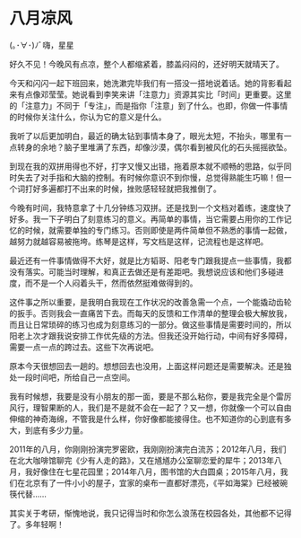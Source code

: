 # 八月凉风

(｡･∀･)ﾉﾞ嗨，星星

好久不见！今晚风有点凉，整个人都缩紧着，膝盖闷闷的，还好明天就晴天了。

今天和闪闪一起下班回来，她洗漱完毕我们有一搭没一搭地说着话。她的背影看起来有点像邓莹莹。她说看到李笑来讲「注意力」资源其实比「时间」更重要。这里的「注意力」不同于「专注」，而是指你「注意」到了什么。也即，你做一件事情的时候你关注什么，你认为它的意义是什么。

我听了以后更加明白，最近的确太钻到事情本身了，眼光太短，不抬头，哪里有一点转身的余地？脑子里堆满了东西，却像沙漠，偶尔看到被风化的石头摇摇欲坠。


到现在我的双拼用得也不好，打字又慢又出错，拖着原本就不顺畅的思路，似乎同时失去了对手指和大脑的控制。有时候你意识不到你慢，总觉得熟能生巧嘛！但一个词打好多遍都打不出来的时候，挫败感轻轻就把我推倒了。

今晚有时间，我特意拿了十几分钟练习双拼。还是找到一个文档对着练，速度快了好多。我一下子明白了刻意练习的意义。再简单的事情，当它需要占用你的工作记忆的时候，就需要单独的专门练习。否则即使是两件简单但不熟悉的事情一起做，越努力就越容易被拖垮。练琴是这样，写文档是这样，记流程也是这样吧。


最近还有一件事情做得不大好，就是比方韬哥、阳老专门跟我提点一些事情，我都没有落实。可能当时理解，和真正去做还是有差距吧。我想说应该和他们多碰进度，而不是一个人闷着头干，然而依然挺难做得到的。

这件事之所以重要，是我明白我现在工作状况的改善急需一个点，一个能撬动齿轮的扳手。否则我会一直痛苦下去。而每天的反馈和工作清单的整理会极大解放我，而且让日常琐碎的练习也成为刻意练习的一部分。做这些事情是需要时间的，所以阳老上次才跟我说安排工作优先级的方法。但我还没开始行动，中间有好多障碍，需要一点一点的跨过去。这些下次再说吧。



原本今天很想回去一趟的。想想回去也没用，上面这样问题还是需要解决。还是独处一段时间吧，所给自己一点空间。

我有时候想，我要是没有小朋友的那一面，要是不那么粘你，要是我完全是个雷厉风行，理智果断的人，我们是不是就不会在一起了？又一想，你就像一个可以自由伸缩的神奇海绵，不管我是什么样，你好像都能接得住。也不知道你的心到底有多大，到底有多少力量。


2011年的八月，你刚刚扮演完罗密欧，我刚刚扮演完白流苏；2012年八月，我们在北大咖啡馆聊完《少有人走的路》，又在馗馗办公室聊恋爱的犀牛；2013年八月，我好像住在七星花园里；2014年八月，图书馆的大白圆桌；2015年八月，我们在北京有了一件小小的屋子，宜家的桌布一直都好漂亮，《平如海棠》已经被碗筷代替……

其实关于考研，惭愧地说，我只记得当时和你怎么浪荡在校园各处，其他都不记得了。多年轻啊！






